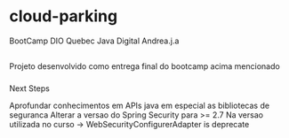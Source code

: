 # cloud-parking
BootCamp DIO Quebec Java Digital
Andrea.j.a

##
Projeto desenvolvido como entrega final do bootcamp acima mencionado

###

Next Steps

Aprofundar conhecimentos em APIs java em especial as bibliotecas de seguranca
Alterar a versao do Spring Security para >= 2.7 
Na versao utilizada no curso -> WebSecurityConfigurerAdapter is deprecate

